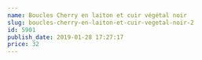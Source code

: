 ```yaml
---
name: Boucles Cherry en laiton et cuir végétal noir
slug: boucles-cherry-en-laiton-et-cuir-vegetal-noir-2
id: 5901
publish_date: 2019-01-28 17:27:17
price: 32
---
```

